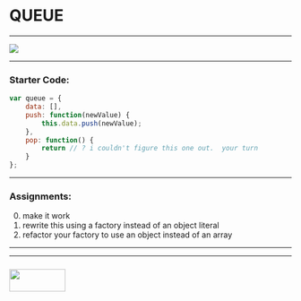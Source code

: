 # QUEUE
___
![](https://t1.daumcdn.net/thumb/R1280x0/?fname=http://t1.daumcdn.net/brunch/service/user/1OLd/image/3UgTwaW2pgZ_weTcj2zsW94K3mw.png)
___
### Starter Code:
```javascript
var queue = {
	data: [],
	push: function(newValue) {
		this.data.push(newValue);
	},
	pop: function() {
		return // ? i couldn't figure this one out.  your turn
	}
};
```
___
### Assignments: 

0. make it work
1.  rewrite this using a factory instead of an object literal
2.  refactor your factory to use an object instead of an array

___
___
### <a href="http://elewa.education/blog" target="_blank"><img src="https://user-images.githubusercontent.com/18554853/34921062-506450ae-f97d-11e7-875f-6feeb26ad72d.png" width="100" height="40"/></a>